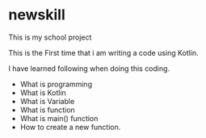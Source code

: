 # newskill
This is my school project

This is the First time that i am writing a code using Kotlin. 

I have learned following when doing this coding.

* What is programming 
* What is Kotlin
* What is Variable 
* What is function 
* What is main() function
* How to create a new function. 

